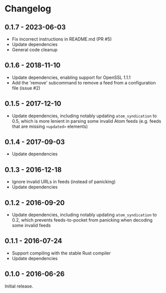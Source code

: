 # Changelog

## 0.1.7 - 2023-06-03

- Fix incorrect instructions in README.md (PR #5)
- Update dependencies
- General code cleanup

## 0.1.6 - 2018-11-10

- Update dependencies, enabling support for OpenSSL 1.1.1
- Add the 'remove' subcommand to remove a feed from a configuration file
  (issue #2)

## 0.1.5 - 2017-12-10

- Update dependencies, including notably updating `atom_syndication` to
  0.5, which is more lenient in parsing some invalid Atom feeds (e.g.
  feeds that are missing `<updated>` elements)

## 0.1.4 - 2017-09-03

- Update dependencies

## 0.1.3 - 2016-12-18

- Ignore invalid URLs in feeds (instead of panicking)
- Update dependencies

## 0.1.2 - 2016-09-20

- Update dependencies, including notably updating `atom_syndication` to
  0.2, which prevents feeds-to-pocket from panicking when decoding some
  invalid feeds

## 0.1.1 - 2016-07-24

- Support compiling with the stable Rust compiler
- Update dependencies

## 0.1.0 - 2016-06-26

Initial release.
